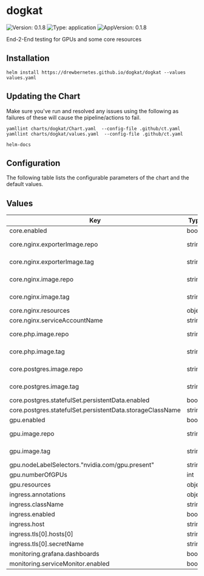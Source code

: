 # dogkat

![Version: 0.1.8](https://img.shields.io/badge/Version-0.1.8-informational?style=flat-square) ![Type: application](https://img.shields.io/badge/Type-application-informational?style=flat-square) ![AppVersion: 0.1.8](https://img.shields.io/badge/AppVersion-0.1.8-informational?style=flat-square)

End-2-End testing for GPUs and some core resources

## Installation

```shell
helm install https://drewbernetes.github.io/dogkat/dogkat --values values.yaml
```

## Updating the Chart

Make sure you've run and resolved any issues using the following as failures of these will cause the pipeline/actions to fail.
```
yamllint charts/dogkat/Chart.yaml  --config-file .github/ct.yaml
yamllint charts/dogkat/values.yaml  --config-file .github/ct.yaml

helm-docs
```

## Configuration

The following table lists the configurable parameters of the chart and the default values.

## Values

| Key | Type | Default | Description |
|-----|------|---------|-------------|
| core.enabled | bool | `false` |  |
| core.nginx.exporterImage.repo | string | `"nginx/nginx-prometheus-exporter@sha256"` | The repo to be used |
| core.nginx.exporterImage.tag | string | `"d710e0ff2505a7037dd21e47eae07025010c0de08a6247d1a704824823becfd0"` | The tag to be used |
| core.nginx.image.repo | string | `"nginx@sha256"` | The repo to be used |
| core.nginx.image.tag | string | `"02d8d94023878cedf3e3acc55372932a9ba1478b6e2f3357786d916c2af743ba"` | The tag to be used |
| core.nginx.resources | object | `{}` |  |
| core.nginx.serviceAccountName | string | `"nginx"` |  |
| core.php.image.repo | string | `"drewviles/php-pdo@sha256"` | The repo to be used |
| core.php.image.tag | string | `"253465d95c3fa68871c2ccc6c67d4ed5ee500563fbbfee3b54a9544f8025d1d6"` | The tag to be used |
| core.postgres.image.repo | string | `"postgres@sha256"` | The repo to be used |
| core.postgres.image.tag | string | `"49fd8c13fbd0eb92572df9884ca41882a036beac0f12e520274be85e7e7806e9"` | The tag to be used |
| core.postgres.statefulSet.persistentData.enabled | bool | `true` |  |
| core.postgres.statefulSet.persistentData.storageClassName | string | `"cinder"` |  |
| gpu.enabled | bool | `false` |  |
| gpu.image.repo | string | `"nvcr.io/nvidia/k8s/cuda-sample@sha256"` | The repo to be used |
| gpu.image.tag | string | `"04a20bfaf69363ec3f15fc1cdb0abc0efabeb6fb6b3a1b9cf4a575ae7b1d81d1"` | The tag to be used |
| gpu.nodeLabelSelectors."nvidia.com/gpu.present" | string | `"true"` |  |
| gpu.numberOfGPUs | int | `1` |  |
| gpu.resources | object | `{}` |  |
| ingress.annotations | object | `{}` |  |
| ingress.className | string | `"nginx"` |  |
| ingress.enabled | bool | `false` |  |
| ingress.host | string | `"test.example.uk"` |  |
| ingress.tls[0].hosts[0] | string | `"test.example.uk"` |  |
| ingress.tls[0].secretName | string | `"test-secret"` |  |
| monitoring.grafana.dashboards | bool | `false` |  |
| monitoring.serviceMonitor.enabled | bool | `false` |  |
